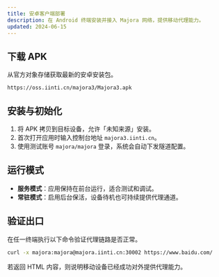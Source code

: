 ```yaml
---
title: 安卓客户端部署
description: 在 Android 终端安装并接入 Majora 网络，提供移动代理能力。
updated: 2024-06-15
---
```


## 下载 APK

从官方对象存储获取最新的安卓安装包。

```text
https://oss.iinti.cn/majora3/Majora3.apk
```

## 安装与初始化

1. 将 APK 拷贝到目标设备，允许「未知来源」安装。
2. 首次打开应用时输入控制台地址 `majora3.iinti.cn`。
3. 使用测试账号 `majora/majora` 登录，系统会自动下发隧道配置。

## 运行模式

- **服务模式**：应用保持在前台运行，适合测试和调试。
- **常驻模式**：启用后台保活，设备待机也可持续提供代理通道。

## 验证出口

在任一终端执行以下命令验证代理链路是否正常。

```bash
curl -x majora:majora@majora.iinti.cn:30002 https://www.baidu.com/
```

若返回 HTML 内容，则说明移动设备已经成功对外提供代理能力。
